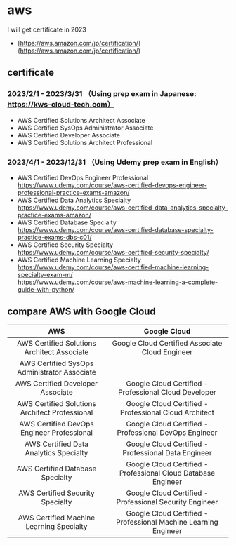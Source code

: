 # aws
I will get certificate in 2023<br>
- [https://aws.amazon.com/jp/certification/](https://aws.amazon.com/jp/certification/)

## certificate
### 2023/2/1 - 2023/3/31 （Using prep exam in Japanese: https://kws-cloud-tech.com）<br>
- AWS Certified Solutions Architect Associate
- AWS Certified SysOps Administrator Associate
- AWS Certified Developer Associate
- AWS Certified Solutions Architect Professional

### 2023/4/1 - 2023/12/31 （Using Udemy prep exam in English）<br>

- AWS Certified DevOps Engineer Professional<br>
https://www.udemy.com/course/aws-certified-devops-engineer-professional-practice-exams-amazon/<br>
- AWS Certified Data Analytics Specialty<br>
https://www.udemy.com/course/aws-certified-data-analytics-specialty-practice-exams-amazon/<br>
- AWS Certified Database Specialty<br>
https://www.udemy.com/course/aws-certified-database-specialty-practice-exams-dbs-c01/<br>
- AWS Certified Security Specialty<br>
https://www.udemy.com/course/aws-certified-security-specialty/<br>
- AWS Certified Machine Learning Specialty<br>
https://www.udemy.com/course/aws-certified-machine-learning-specialty-exam-m/<br>
https://www.udemy.com/course/aws-machine-learning-a-complete-guide-with-python/<br>

## compare AWS with Google Cloud

|AWS|Google Cloud|
|:---:|:---:|
|AWS Certified Solutions Architect Associate|Google Cloud Certified Associate Cloud Engineer 
|AWS Certified SysOps Administrator Associate|
|AWS Certified Developer Associate|Google Cloud Certified - Professional Cloud Developer
|AWS Certified Solutions Architect Professional|Google Cloud Certified - Professional Cloud Architect
|AWS Certified DevOps Engineer Professional|Google Cloud Certified - Professional DevOps Engineer
|AWS Certified Data Analytics Specialty|Google Cloud Certified - Professional Data Engineer
|AWS Certified Database Specialty|Google Cloud Certified - Professional Cloud Database Engineer
|AWS Certified Security Specialty|Google Cloud Certified - Professional Security Engineer
|AWS Certified Machine Learning Specialty|Google Cloud Certified - Professional Machine Learning Engineer
